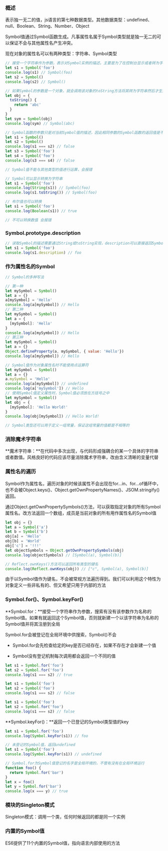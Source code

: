 ### 概述

表示独一无二的值，js语言的第七种数据类型。其他数据类型：undefined、null、Boolean、String、Number、Object

Symbol值通过Symbol函数生成。凡事属性名属于Symbol类型就是独一无二的可以保证不会与其他属性名产生冲突。

现在对象的属性名可以有两种类型：字符串、Symbol类型

```javascript
// 接受一个字符串作为参数，表示对Symbol实例的描述。主要是为了在控制台显示或者转为字符串时比较容易区分
let s1 = Symbol('foo')
console.log(s1) // Symbol(foo)
let s2 = Symbol()
console.log(s2) // Symbol()

// 如果Symbol的参数是一个对象，就会调用该对象的toString方法将其转为字符串然后才生成一个Symbol值
let obj = {
  toString() {
    return 'abc'
  }
}
let sym = Symbol(obj)
console.log(sym) // Symbol(abc)

// Symbol函数的参数只是对当前Symbol值的描述，因此相同参数的Symbol函数的返回值是不相等的
let s1 = Symbol()
let s2 = Symbol()
console.log(s1 === s2) // false
let s3 = Symbol('foo')
let s4 = Symbol('foo')
console.log(s3 === s4) // false

// Symbol值不能与其他类型的值进行运算，会报错

// Symbol可以显示转换为字符串
let s1 = Symbol('foo')
console.log(String(s1)) // Symbol(foo)
console.log(s1.toString()) // Symbol(foo)

// 布尔值也可以转换
let s1 = Symbol('foo')
console.log(Boolean(s1)) // true

// 不可以转换数值 会报错
```



### Symbol.prototype.description

```javascript
// 读取Symbol的描述需要通过String或toString实现，description可以直接返回Symbol的描述
let s1 = Symbol('foo')
console.log(s1.description) // foo
```



### 作为属性名的Symbol

```javascript
// Symbol的多种写法

// 第一种
let mySymbol = Symbol()
let a = {}
a[mySymbol] = 'Hello'
console.log(a[mySymbol]) // Hello
// 第二种
let mySymbol = Symbol()
let a = {
  [mySymbol]: 'Hello'
}
console.log(a[mySymbol]) // Hello
// 第三种
let mySymbol = Symbol()
let a = {}
Object.defineProperty(a, mySymbol, { value: 'Hello'})
console.log(a[mySymbol]) // Hello
```

```javascript
// Symbol值作为对象属性名时不能使用点运算符
let mySymbol = Symbol()
let a = {}
a.mySymbol = 'Hello'
console.log(a[mySymbol]) // undefined
console.log(a['mySymbol']) // Hello
// 使用Symbol值定义属性时，Symbol值必须放在方括号之中
let mySymbol = Symbol()
let obj = {
  [mySymbol]: 'Hello World!'
}
console.log(obj[mySymbol]) // Hello World!

// Symbol类型还可以用于定义一组常量，保证这组常量的值都是不相等的
```



### 消除魔术字符串

**魔术字符串：**在代码中多次出现，与代码形成强耦合的某一个具体的字符串或者数值。风格良好的代码应该尽量消除魔术字符串，改由含义清晰的变量代替



### 属性名的遍历

Symbol作为属性名，遍历对象的时候该属性不会出现在for...in、for...of循环中，也不会被Object.keys()、Object.getOwnPropertyNames()、JSOM.stringify()返回。

通过Object.getOwnPropertySymbols()方法，可以获取指定对象的所有Symbol属性名。改方法返回一个数组，成员是当前对象的所有用作属性名的Symbol值

```javascript
let obj = {}
let a = Symbol('a')
let b = Symbol('b')
obj[a] = 'Hello'
obj[b] = 'World'
obj['c'] = '!!!'
let objectSymbols = Object.getOwnPropertySymbols(obj)
console.log(objectSymbols) // [Symbol(a), Symbol(b)]

// Reflect.ownKeys()方法可以返回所有类型的键名
console.log(Reflect.ownKeys(obj)) // ["c", Symbol(a), Symbol(b)]

```

由于以Symbol值作为键名，不会被常规方法遍历得到。我们可以利用这个特性为对象定义一些非私有的、但又希望只用于内部的方法



### Symbol.for()、Symbol.keyFor()

**Symbol.for：**接受一个字符串作为参数，搜索有没有该参数作为名称的Symbol值。如果有就返回这个Symbol值，否则就新建一个以该字符串为名称的Symbol值并将其注册到全局

Symbol.for会被登记在全局环境中供搜索，Symbol()不会

+ Symbol.for会先检查给定的key是否已经存在，如果不存在才会新建一个值

+ Symbol没有登记机制每次调用都会返回一个不同的值

```javascript
let s1 = Symbol.for('foo')
let s2 = Symbol.for('foo')
console.log(s1 === s2) // true

let s1 = Symbol('foo')
let s2 = Symbol('foo')
console.log(s1 === s2) // false

let s1 = Symbol('foo')
let s2 = Symbol.for('foo')
console.log(s1 === s2) // false
```

**Symbol.keyFor()：**返回一个已登记的Symbol类型值的key

```javascript
let s1 = Symbol.for('foo')
console.log(Symbol.keyFor(s1)) // foo

// 未登记的Symbol值，返回undefined
let s1 = Symbol('foo')
console.log(Symbol.keyFor(s1)) // undefined
```

```javascript
// Symbol.for为Symbol值登记的名字是全局环境的，不管有没有在全局环境运行
function foo() {
  return Symbol.for('bar')
}
let x = foo()
let y = Symbol.for('bar')
console.log(x === y) // true
```

### 模块的Singleton模式

Singleton模式：调用一个类，任何时候返回的都是同一个实例

### 内置的Symbol值

ES6提供了11个内置的Symbol值，指向语言内部使用的方法

